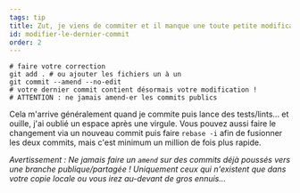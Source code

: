 ```yaml
---
tags: tip
title: Zut, je viens de commiter et il manque une toute petite modification !
id: modifier-le-dernier-commit
order: 2
---
```


```git
# faire votre correction
git add . # ou ajouter les fichiers un à un
git commit --amend --no-edit
# votre dernier commit contient désormais votre modification !
# ATTENTION : ne jamais amend-er les commits publics
```

Cela m'arrive généralement quand je commite puis lance des tests/lints... et ouille, j'ai oublié un espace après une virgule. Vous pouvez aussi faire le changement via un nouveau commit puis faire `rebase -i` afin de fusionner les deux commits, mais c'est minimum un million de fois plus rapide.

*Avertissement : Ne jamais faire un `amend` sur des commits déjà poussés vers une branche publique/partagée ! Uniquement ceux qui n'existent que dans votre copie locale ou vous irez au-devant de gros ennuis...*
